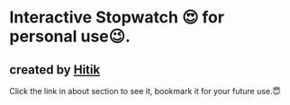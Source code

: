 # Interactive Stopwatch 😍 for personal use😉. 

## created by [Hitik](https://hitik20.tech)
Click the link in about section to see it, bookmark it for your future use.😇


